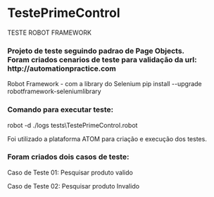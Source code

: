 # TestePrimeControl
TESTE ROBOT FRAMEWORK

<h3>Projeto de teste seguindo padrao de Page Objects. 
<br>Foram criados cenarios de teste para validação da url: http://automationpractice.com</h3>


Robot Framework - com a library do Selenium
pip install --upgrade robotframework-seleniumlibrary

<h3>Comando para executar teste:</h3>
robot -d ./logs tests\TestePrimeControl.robot

Foi utilizado a plataforma ATOM para criação e execução dos testes.

<h3>Foram criados dois casos de teste:</h3>
Caso de Teste 01: Pesquisar produto valido

Caso de Teste 02: Pesquisar produto Invalido
